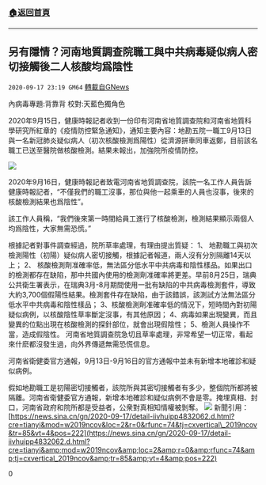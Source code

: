 ###  [:house:返回首頁](https://github.com/ourhimalayas/txt)
---

## 另有隱情？河南地質調查院職工與中共病毒疑似病人密切接觸後二人核酸均爲陰性
`2020-09-17 23:19 GM64` [轉載自GNews](https://gnews.org/zh-hant/364972/)

內病毒專題:背靠背 校對:天藍色獨角色

2020年9月15日，健康時報記者收到一份印有河南省地質調查院和河南省地質科學研究所紅章的《疫情防控緊急通知》，通知主要內容：地勘五院一職工9月13日與一名新冠肺炎疑似病人（初次核酸檢測爲陽性）從濟源拼車同車返鄭，目前該名職工已送至醫院做核酸檢測。結果未報出，加強院所疫情防控。

![](https://s3.amazonaws.com/gnews-media-offload/wp-content/uploads/2020/09/17230639/unknown-22.png)

2020年9月16日，健康時報記者致電河南省地質調查院，該院一名工作人員告訴健康時報記者，“不僅我們的職工沒事，那位與他一起乘車的人員也沒事，後來的核酸檢測結果也爲陰性”。

該工作人員稱，“我們後來第一時間給員工進行了核酸檢測，檢測結果顯示兩個人均爲陰性，大家無需恐慌。”

根據記者對事件調查經過，院所草率處理，有理由提出質疑：
1、 地勘職工與初次檢測陽性（初陽）疑似病人密切接觸，根據記者報道，兩人沒有分別隔離14天以上；
2、 核酸檢測劑准確率低，無法區分低水平中共病毒和陰性樣品。如果出口的檢測都存在缺陷，那中共國內使用的檢測劑准確率將更差。早前8月25日，瑞典公共衛生署表示，在瑞典3月-8月期間使用一批有缺陷的中共病毒檢測套件，導致大約3,700個假陽性結果。檢測套件存在缺陷，由于該錯誤，該測試方法無法區分低水平中共病毒和陰性樣品；
3、核酸檢測劑准確率低的情況下，短時間內對初陽疑似病例，以核酸陰性草率斷定沒事，有其他原因；
4、病毒如果出現變異，而且變異的位點出現在核酸檢測的探針部位，就會出現假陰性；
5、檢測人員操作不當，造成假陰性。
河南省地質調查院急切且草率處理，非常希望一切正常，看起來什麽都沒發生過，向外界傳遞無需恐慌信息。

河南省衛健委官方通報，9月13日-9月16日的官方通報中並未有新增本地確診和疑似病例。

假如地勘職工是初陽密切接觸者，該院所與其密切接觸者有多少，整個院所都將被隔離。河南省衛健委官方通報，新增本地確診和疑似病例不會是零。掩埋真相、封口，河南省政府和院所都是受益者，公衆對真相知情權被剝奪。
![](https://s3.amazonaws.com/gnews-media-offload/wp-content/uploads/2020/09/17230735/Screenshot_2020-09-18-08-57-17-395_Discord.png)
新聞引用： [https://news.sina.cn/gn/2020-09-17/detail-iivhuipp4832062.d.html?cre=tianyi&mod=w2019ncov&loc=2&r=0&rfunc=74&tj=cxvertical\_2019ncov&tr=85&vt=4&pos=222](https://news.sina.cn/gn/2020-09-17/detail-iivhuipp4832062.d.html?cre=tianyi&amp;mod=w2019ncov&amp;loc=2&amp;r=0&amp;rfunc=74&amp;tj=cxvertical_2019ncov&amp;tr=85&amp;vt=4&amp;pos=222)

0
